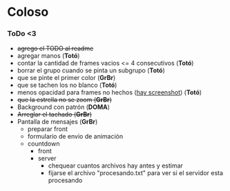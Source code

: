 # Coloso

### ToDo <3

- ~~agrego el TODO al readme~~
- agregar manos (**Totó**)
- contar la cantidad de frames vacios <= 4 consecutivos (**Totó**)
- borrar el grupo cuando se pinta un subgrupo (**Totó**)
- que se pinte el primer color (**GrBr**)
- que se tachen los no blanco (**Totó**)
- menos opacidad para frames no hechos ([hay screenshot](image/screenshot_opacidad.png)) (**Totó**)
- ~~que la estrella no se zoom (**GrBr**)~~
- Background con patrón (**DOMA**)
- ~~Arreglar el tachado (**GrBr**)~~
- Pantalla de mensajes (**GrBr**)
    - preparar front
    - formulario de envio de animación
    - countdown
        - front
        - server
            - chequear cuantos archivos hay antes y estimar
            - fijarse el archivo "procesando.txt" para ver si el servidor esta procesando
